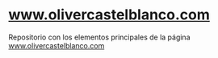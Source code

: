 www.olivercastelblanco.com
==========================

Repositorio con los elementos principales de la página www.olivercastelblanco.com